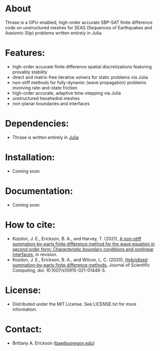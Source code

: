 # About

Thrase is a GPU-enabled, high-order accurate SBP-SAT finite difference code on unstructured meshes for SEAS (Sequences of Earthquakes and Aseismic Slip) problems written entirely in Julia.  

# Features:
- high-order accurate finite difference spatial discretizations featuring provably stability
- direct and matrix-free iterative solvers for static problems via Julia
- non-stiff methods for fully-dynamic (wave propagation) problems involving rate-and-state friction
- high-order accurate, adaptive time-stepping via Julia
- unstructured hexahedral meshes
- non-planar boundaries and interfaces 

# Dependencies: 
- Thrase is written entirely in <a href="https://julialang.org">Julia</a>

# Installation: 
- Coming soon

# Documentation: 
- Coming soon

# How to cite: 
- Kozdon, J. E., Erickson, B. A., and Harvey, T. (2021), <a href="https://arxiv.org/pdf/2106.00706.pdf">A non-stiff summation-by-parts finite difference method for the wave equation in second order form: Characteristic boundary conditions and nonlinear interfaces</a>, in revision. 
- Kozdon, J. E., Erickson, B. A., and Wilcox, L. C. (2020), <a href="https://link.springer.com/article/10.1007/s10915-021-01448-5">Hybridized summation-by-parts finite difference methods</a>, Journal of Scientific Computing, doi: 10.1007/s10915-021-01448-5.

# License: 
- Distributed under the MIT License. See LICENSE.txt for more information.

# Contact:
- Brittany A. Erickson (bae@uoregon.edu)



